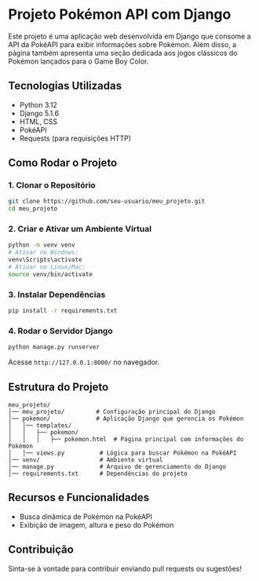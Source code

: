 # Projeto Pokémon API com Django

Este projeto é uma aplicação web desenvolvida em Django que consome a API da PokéAPI para exibir informações sobre Pokémon. Além disso, a página também apresenta uma seção dedicada aos jogos clássicos do Pokémon lançados para o Game Boy Color.

## Tecnologias Utilizadas
- Python 3.12
- Django 5.1.6
- HTML, CSS
- PokéAPI
- Requests (para requisições HTTP)

## Como Rodar o Projeto
### 1. Clonar o Repositório
```sh
git clone https://github.com/seu-usuario/meu_projeto.git
cd meu_projeto
```

### 2. Criar e Ativar um Ambiente Virtual
```sh
python -m venv venv
# Ativar no Windows:
venv\Scripts\activate
# Ativar no Linux/Mac:
source venv/bin/activate
```

### 3. Instalar Dependências
```sh
pip install -r requirements.txt
```

### 4. Rodar o Servidor Django
```sh
python manage.py runserver
```
Acesse `http://127.0.0.1:8000/` no navegador.

## Estrutura do Projeto
```
meu_projeto/
│── meu_projeto/         # Configuração principal do Django
│── pokemon/             # Aplicação Django que gerencia os Pokémon
│   │── templates/
│   │   ├── pokemon/
│   │   │   ├── pokemon.html  # Página principal com informações do Pokémon 
│   │── views.py          # Lógica para buscar Pokémon na PokéAPI
│── venv/                 # Ambiente virtual
│── manage.py             # Arquivo de gerenciamento do Django
│── requirements.txt      # Dependências do projeto
```

## Recursos e Funcionalidades
- Busca dinâmica de Pokémon na PokéAPI
- Exibição de imagem, altura e peso do Pokémon


## Contribuição
Sinta-se à vontade para contribuir enviando pull requests ou sugestões!


